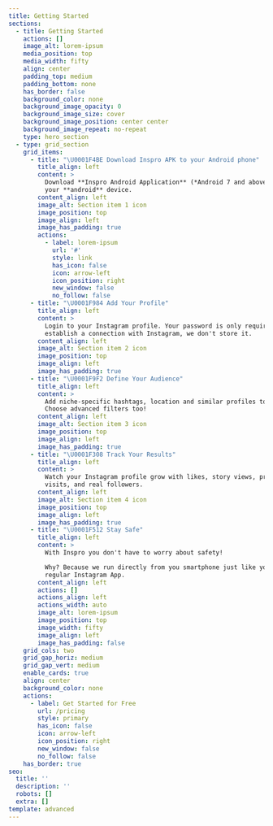 ```yaml
---
title: Getting Started
sections:
  - title: Getting Started
    actions: []
    image_alt: lorem-ipsum
    media_position: top
    media_width: fifty
    align: center
    padding_top: medium
    padding_bottom: none
    has_border: false
    background_color: none
    background_image_opacity: 0
    background_image_size: cover
    background_image_position: center center
    background_image_repeat: no-repeat
    type: hero_section
  - type: grid_section
    grid_items:
      - title: "\U0001F4BE Download Inspro APK to your Android phone"
        title_align: left
        content: >
          Download **Inspro Android Application** (*Android 7 and above*) to
          your **android** device.
        content_align: left
        image_alt: Section item 1 icon
        image_position: top
        image_align: left
        image_has_padding: true
        actions:
          - label: lorem-ipsum
            url: '#'
            style: link
            has_icon: false
            icon: arrow-left
            icon_position: right
            new_window: false
            no_follow: false
      - title: "\U0001F984 Add Your Profile"
        title_align: left
        content: >
          Login to your Instagram profile. Your password is only required to
          establish a connection with Instagram, we don't store it.
        content_align: left
        image_alt: Section item 2 icon
        image_position: top
        image_align: left
        image_has_padding: true
      - title: "\U0001F9F2 Define Your Audience"
        title_align: left
        content: >
          Add niche-specific hashtags, location and similar profiles to yours.
          Choose advanced filters too!
        content_align: left
        image_alt: Section item 3 icon
        image_position: top
        image_align: left
        image_has_padding: true
      - title: "\U0001F308 Track Your Results"
        title_align: left
        content: >
          Watch your Instagram profile grow with likes, story views, profile
          visits, and real followers.
        content_align: left
        image_alt: Section item 4 icon
        image_position: top
        image_align: left
        image_has_padding: true
      - title: "\U0001F512 Stay Safe"
        title_align: left
        content: >
          With Inspro you don't have to worry about safety!

          Why? Because we run directly from you smartphone just like your
          regular Instagram App.
        content_align: left
        actions: []
        actions_align: left
        actions_width: auto
        image_alt: lorem-ipsum
        image_position: top
        image_width: fifty
        image_align: left
        image_has_padding: false
    grid_cols: two
    grid_gap_horiz: medium
    grid_gap_vert: medium
    enable_cards: true
    align: center
    background_color: none
    actions:
      - label: Get Started for Free
        url: /pricing
        style: primary
        has_icon: false
        icon: arrow-left
        icon_position: right
        new_window: false
        no_follow: false
    has_border: true
seo:
  title: ''
  description: ''
  robots: []
  extra: []
template: advanced
---
```

